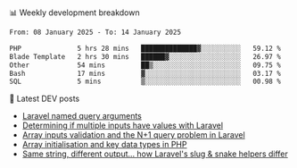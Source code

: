 📊 Weekly development breakdown
<!--START_SECTION:waka-->

```txt
From: 08 January 2025 - To: 14 January 2025

PHP              5 hrs 28 mins   ██████████████▓░░░░░░░░░░   59.12 %
Blade Template   2 hrs 30 mins   ██████▓░░░░░░░░░░░░░░░░░░   26.97 %
Other            54 mins         ██▒░░░░░░░░░░░░░░░░░░░░░░   09.75 %
Bash             17 mins         ▓░░░░░░░░░░░░░░░░░░░░░░░░   03.17 %
SQL              5 mins          ▒░░░░░░░░░░░░░░░░░░░░░░░░   00.98 %
```

<!--END_SECTION:waka-->

📕 Latest DEV posts
<!-- BLOG-POST-LIST:START -->
- [Laravel named query arguments](https://dev.to/michaelvickersuk/laravel-named-query-arguments-28kd)
- [Determining if multiple inputs have values with Laravel](https://dev.to/michaelvickersuk/determining-if-multiple-inputs-have-values-with-laravel-km6)
- [Array inputs validation and the N+1 query problem in Laravel](https://dev.to/michaelvickersuk/array-inputs-validation-and-the-n1-query-problem-in-laravel-2agb)
- [Array initialisation and key data types in PHP](https://dev.to/michaelvickersuk/array-initialisation-and-key-data-types-in-php-1e5b)
- [Same string, different output... how Laravel&#39;s slug &amp; snake helpers differ](https://dev.to/michaelvickersuk/same-string-different-output-how-laravels-slug-snake-helpers-differ-1ccj)
<!-- BLOG-POST-LIST:END -->
